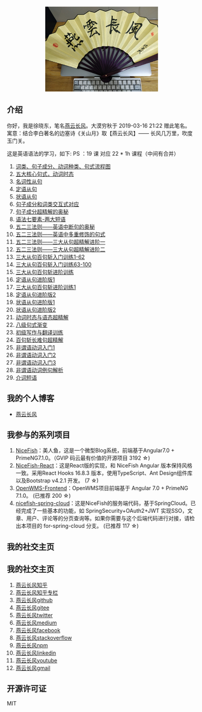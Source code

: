<p align="center">
    <img width="300" src="src/assets/img/yanyunchangfeng.png">
</p>

##  介绍
你好，我是徐晓东，笔名[燕云长风](https://yanyunchangfeng.com)。大漠穷秋于 2019-03-16 21:22 赠此笔名。   
寓意：结合李白著名的边塞诗《关山月》取【燕云长风】—— 长风几万里，吹度玉门关。

这是英语语法的学习，如下:
  PS ：19 课 对应 22 * 1h 课程（中间有合并）
1.  [词类、句子成分、动词种类、句式流程图](src/assets/img/lesson1.png) 
2.  [五大核心句式，动词时态](src/assets/img/lesson2.png)   
3.  [名词性从句](src/assets/img/lesson3.png) 
4.  [定语从句](src/assets/img/lesson4.png)   
5.  [状语从句](src/assets/img/lesson5.png)   
6.  [句子成分和词类交互式对应](src/assets/img/lesson6.png)   
7.  [句子成分超精解的奥秘](src/assets/img/lesson7.png)   
8.  [语法七要素-两大短语](src/assets/img/lesson8.png)   
9.  [五二三法则——英语中断句的奥秘](src/assets/img/lesson9.png)   
10. [五二三法则——英语中多重修饰的句式](src/assets/img/lesson10.png)   
11. [五二三法则——三大从句超精解进阶一](src/assets/img/lesson11.png)   
12. [五二三法则——三大从句超精解进阶二](src/assets/img/lesson12.png)   
13. [三大从句百句斩入门训练1-62](src/assets/img/lesson13.png)   
14. [三大从句百句斩入门训练63-100](src/assets/img/lesson14.png)   
15. [三大从句百句斩进阶训练](src/assets/img/lesson15.png)   
16. [定语从句进阶版1](src/assets/img/lesson16.png)   
17. [三大从句百句斩进阶训练1](src/assets/img/lesson17.png)   
18. [定语从句进阶版2](src/assets/img/lesson18.png)   
19. [状语从句进阶版1](src/assets/img/lesson19.png)   
23. [状语从句进阶版2](src/assets/img/lesson23.png)   
24. [动词时态与语态超精解](src/assets/img/lesson24.png)   
25. [八级句式渐变](src/assets/img/lesson25.png)   
26. [初级写作与翻译训练](src/assets/img/lesson26.png)   
27. [百句斩长难句超精解](src/assets/img/lesson27.png)   
28. [非谓语动词入门1](src/assets/img/lesson28.png)   
29. [非谓语动词入门2](src/assets/img/lesson29.png)   
30. [非谓语动词入门3](src/assets/img/lesson30.png)   
31. [非谓语动词例句解析](src/assets/img/lesson31.png)   
32. [介词短语](src/assets/img/lesson32.png)   


## 我的个人博客  

* [燕云长风](https://yanyunchangfeng.com) 

## 我参与的系列项目

1. [NiceFish]( https://gitee.com/mumu-osc/NiceFish)：美人鱼，这是一个微型Blog系统，前端基于Angular7.0 + PrimeNG7.1.0。（GVIP 码云最有价值的开源项目 3192 ☆)
2. [NiceFish-React](https://github.com/damoqiongqiu/NiceFish-React)：这是React版的实现，和 NiceFish Angular 版本保持风格一致。采用React Hooks 16.8.3 版本，使用TypeScript、Ant Design组件库以及Bootstrap v4.2.1 开发。  (7 ☆)
3. [OpenWMS-Frontend](https://gitee.com/mumu-osc/OpenWMS-Frontend)：OpenWMS项目前端基于 Angular 7.0 + PrimeNG 7.1.0。  (已推荐 200 ☆)
4. [nicefish-spring-cloud](https://gitee.com/mumu-osc/nicefish-spring-cloud)：这是NiceFish的服务端代码，基于SpringCloud。已经完成了一些基本的功能，如 SpringSecurity+OAuth2+JWT 实现SSO，文章、用户、评论等的分页查询等。如果你需要与这个后端代码进行对接，请检出本项目的 for-spring-cloud 分支。 (已推荐 117 ☆)
 
## 我的社交主页  

## 我的社交主页  

1.  [燕云长风知乎](https://zhihu.com/people/hbxyxuxiaodong)  
2.  [燕云长风知乎专栏](https://zhuanlan.zhihu.com/yanyunchangfeng) 
3.  [燕云长风github](https://github.com/yanyunchangfeng)  
4.  [燕云长风gitee](https://gitee.com/yanyunchangfeng)  
5.  [燕云长风twitter](https://twitter.com/yanyunchangfeng)  
6.  [燕云长风medium](https://medium.com/@yanyunchangfeng)  
7.  [燕云长风facebook](https://facebook.com/yanyunchangfeng)  
8.  [燕云长风stackoverflow](http://stackoverflow.com/users/11366314)  
9.  [燕云长风npm](https://npmjs.com/~yanyunchangfeng)  
10. [燕云长风linkedin](https://www.linkedin.com/in/yanyunchangfeng)  
11. [燕云长风youtube](https://www.youtube.com/channel/UCaz2-l8Bd8tTBf1q-2ww7VA)  
12. [燕云长风gmail](mailto:yanyunchangfeng@gamil.com)

## 开源许可证

MIT